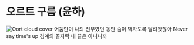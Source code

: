 # 오르트 구름 (윤하)
![Oort cloud cover](./cover_picture.jpg)
어둠만이 나의 전부였던 동안
숨이 벅차도록 달려왔잖아
Never say time's up
경계의 끝자락
내 끝은 아니니까
